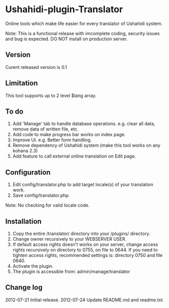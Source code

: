 Ushahidi-plugin-Translator
==========================

Online tools which make life easier for every translator of Ushahidi system.

Note: This is a functional release with imcomplete coding, security issues and 
      bug is expected. DO NOT install on production server.

Version
-------
Curent released version is 0.1

Limitation
----------
This tool supports up to 2 level $lang array.

To do
-----
1. Add 'Manage' tab to handle database operations. e.g. clear all data, remove 
   data of written file, etc.
2. Add code to make progress bar works on index page.
3. Improve UI. e.g. Better form handling.
4. Remove dependency of Ushahidi system (make this tool works on any kohana 2.3)
5. Add feature to call external online translation on Edit page.

Configuration
-------------
1. Edit config/translator.php to add target locale(s) of your translation work.
2. Save config/translator.php.

Note: No checking for valid locale code.

Installation
------------
1. Copy the entire /translator/ directory into your /plugins/ directory.
2. Change owner recursively to your WEBSERVER USER.
3. If default access rights doesn't works on your server, change access rights 
   recursively on directory to 0755, on file to 0644.
   If you need to tighten access rights, recommended settings is: 
     directory 0750 and file 0640.
4. Activate the plugin.
5. The plugin is accessible from: admin/manage/translator

Change log
----------
2012-07-21 Initial release.
2012-07-24 Update README.md and readme.txt.

